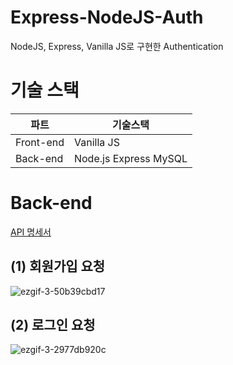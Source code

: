 # Express-NodeJS-Auth
NodeJS, Express, Vanilla JS로 구현한 Authentication

# 기술 스택
|파트|기술스택|
|--|--|
|Front-end|Vanilla JS|
|Back-end|Node.js Express MySQL|

# Back-end
<a href="https://ordinary-bait-736.notion.site/Express-Node-JS-Auth-API-7c59e5bc219b4e889a4c1726faf7d8ab">API 명세서</a>

## (1) 회원가입 요청
![ezgif-3-50b39cbd17](https://user-images.githubusercontent.com/47571973/153737263-d43749b5-b8ff-4eae-a7c4-d188ea367468.gif)

## (2) 로그인 요청
![ezgif-3-2977db920c](https://user-images.githubusercontent.com/47571973/153788734-36775dbc-3e21-4547-a60f-83f9b9e02a22.gif)